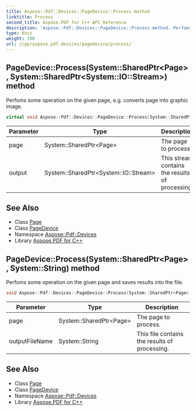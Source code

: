 ```yaml
---
title: Aspose::Pdf::Devices::PageDevice::Process method
linktitle: Process
second_title: Aspose.PDF for C++ API Reference
description: 'Aspose::Pdf::Devices::PageDevice::Process method. Perfoms some operation on the given page, e.g. converts page into graphic image in C++.'
type: docs
weight: 100
url: /cpp/aspose.pdf.devices/pagedevice/process/
---
```

## PageDevice::Process(System::SharedPtr\<Page\>, System::SharedPtr\<System::IO::Stream\>) method


Perfoms some operation on the given page, e.g. converts page into graphic image.

```cpp
virtual void Aspose::Pdf::Devices::PageDevice::Process(System::SharedPtr<Page> page, System::SharedPtr<System::IO::Stream> output)=0
```


| Parameter | Type | Description |
| --- | --- | --- |
| page | System::SharedPtr\<Page\> | The page to process. |
| output | System::SharedPtr\<System::IO::Stream\> | This stream contains the results of processing. |

## See Also

* Class [Page](../../../aspose.pdf/page/)
* Class [PageDevice](../)
* Namespace [Aspose::Pdf::Devices](../../)
* Library [Aspose.PDF for C++](../../../)
## PageDevice::Process(System::SharedPtr\<Page\>, System::String) method


Perfoms some operation on the given page and saves results into the file.

```cpp
void Aspose::Pdf::Devices::PageDevice::Process(System::SharedPtr<Page> page, System::String outputFileName)
```


| Parameter | Type | Description |
| --- | --- | --- |
| page | System::SharedPtr\<Page\> | The page to process. |
| outputFileName | System::String | This file contains the results of processing. |

## See Also

* Class [Page](../../../aspose.pdf/page/)
* Class [PageDevice](../)
* Namespace [Aspose::Pdf::Devices](../../)
* Library [Aspose.PDF for C++](../../../)
